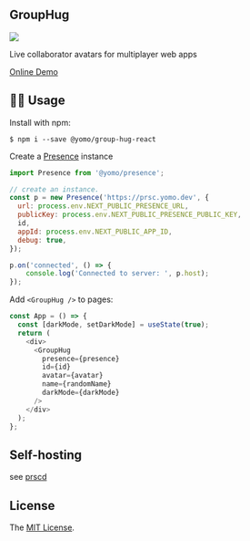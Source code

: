 ## GroupHug

![](https://badgen.net/npm/v/@yomo/group-hug-react)

Live collaborator avatars for multiplayer web apps

[Online Demo](https://allegrocloud.io/preview/clewfjysp0008osvwuina6qnf)

## 🥷🏼 Usage

Install with npm:

```
$ npm i --save @yomo/group-hug-react
```

Create a [Presence](https://github.com/yomorun/presencejs) instance

```js
import Presence from '@yomo/presence';

// create an instance.
const p = new Presence('https://prsc.yomo.dev', {
  url: process.env.NEXT_PUBLIC_PRESENCE_URL,
  publicKey: process.env.NEXT_PUBLIC_PRESENCE_PUBLIC_KEY,
  id,
  appId: process.env.NEXT_PUBLIC_APP_ID,
  debug: true,
});

p.on('connected', () => {
    console.log('Connected to server: ', p.host);
});
```

Add `<GroupHug />` to pages:

```js
const App = () => {
  const [darkMode, setDarkMode] = useState(true);
  return (
    <div>
      <GroupHug
        presence={presence}
        id={id}
        avatar={avatar}
        name={randomName}
        darkMode={darkMode}
      />
    </div>
  );
};
```

## Self-hosting

see [prscd](https://github.com/yomorun/presencejs/tree/main/prscd#readme)

## License

The [MIT License](./LICENSE).
